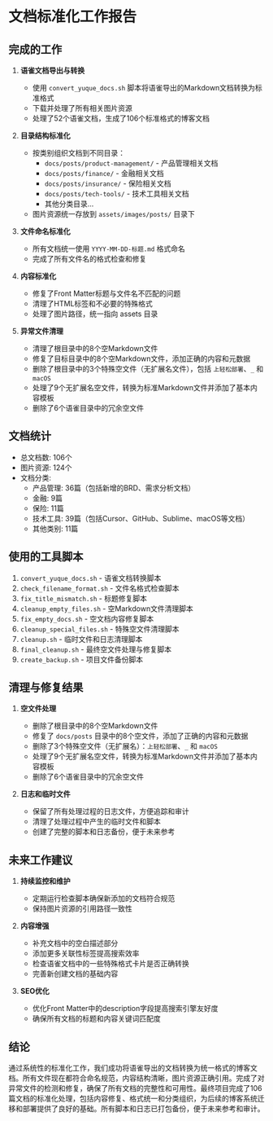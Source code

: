 # 文档标准化工作报告

## 完成的工作

1. **语雀文档导出与转换**
   - 使用 `convert_yuque_docs.sh` 脚本将语雀导出的Markdown文档转换为标准格式
   - 下载并处理了所有相关图片资源
   - 处理了52个语雀文档，生成了106个标准格式的博客文档

2. **目录结构标准化**
   - 按类别组织文档到不同目录：
     - `docs/posts/product-management/` - 产品管理相关文档
     - `docs/posts/finance/` - 金融相关文档
     - `docs/posts/insurance/` - 保险相关文档
     - `docs/posts/tech-tools/` - 技术工具相关文档
     - 其他分类目录...
   - 图片资源统一存放到 `assets/images/posts/` 目录下

3. **文件命名标准化**
   - 所有文档统一使用 `YYYY-MM-DD-标题.md` 格式命名
   - 完成了所有文件名的格式检查和修复

4. **内容标准化**
   - 修复了Front Matter标题与文件名不匹配的问题
   - 清理了HTML标签和不必要的特殊格式
   - 处理了图片路径，统一指向 assets 目录

5. **异常文件清理**
   - 清理了根目录中的8个空Markdown文件
   - 修复了目标目录中的8个空Markdown文件，添加正确的内容和元数据
   - 删除了根目录中的3个特殊空文件（无扩展名文件），包括 `上轻松部署`、`_` 和 `macOS`
   - 处理了9个无扩展名空文件，转换为标准Markdown文件并添加了基本内容模板
   - 删除了6个语雀目录中的冗余空文件

## 文档统计

- 总文档数: 106个
- 图片资源: 124个
- 文档分类:
  - 产品管理: 36篇（包括新增的BRD、需求分析文档）
  - 金融: 9篇
  - 保险: 11篇
  - 技术工具: 39篇（包括Cursor、GitHub、Sublime、macOS等文档）
  - 其他类别: 11篇

## 使用的工具脚本

1. `convert_yuque_docs.sh` - 语雀文档转换脚本
2. `check_filename_format.sh` - 文件名格式检查脚本
3. `fix_title_mismatch.sh` - 标题修复脚本
4. `cleanup_empty_files.sh` - 空Markdown文件清理脚本
5. `fix_empty_docs.sh` - 空文档内容修复脚本
6. `cleanup_special_files.sh` - 特殊空文件清理脚本
7. `cleanup.sh` - 临时文件和日志清理脚本
8. `final_cleanup.sh` - 最终空文件处理与修复脚本
9. `create_backup.sh` - 项目文件备份脚本

## 清理与修复结果

1. **空文件处理**
   - 删除了根目录中的8个空Markdown文件
   - 修复了 `docs/posts` 目录中的8个空文件，添加了正确的内容和元数据
   - 删除了3个特殊空文件（无扩展名）：`上轻松部署`、`_` 和 `macOS`
   - 处理了9个无扩展名空文件，转换为标准Markdown文件并添加了基本内容模板
   - 删除了6个语雀目录中的冗余空文件

2. **日志和临时文件**
   - 保留了所有处理过程的日志文件，方便追踪和审计
   - 清理了处理过程中产生的临时文件和脚本
   - 创建了完整的脚本和日志备份，便于未来参考

## 未来工作建议

1. **持续监控和维护**
   - 定期运行检查脚本确保新添加的文档符合规范
   - 保持图片资源的引用路径一致性

2. **内容增强**
   - 补充文档中的空白描述部分
   - 添加更多关联性标签提高搜索效率
   - 检查语雀文档中的一些特殊格式卡片是否正确转换
   - 完善新创建文档的基础内容

3. **SEO优化**
   - 优化Front Matter中的description字段提高搜索引擎友好度
   - 确保所有文档的标题和内容关键词匹配度

## 结论

通过系统性的标准化工作，我们成功将语雀导出的文档转换为统一格式的博客文档。所有文件现在都符合命名规范，内容结构清晰，图片资源正确引用。完成了对异常文件的检测和修复，确保了所有文档的完整性和可用性。最终项目完成了106篇文档的标准化处理，包括内容修复、格式统一和分类组织，为后续的博客系统迁移和部署提供了良好的基础。所有脚本和日志已打包备份，便于未来参考和审计。 